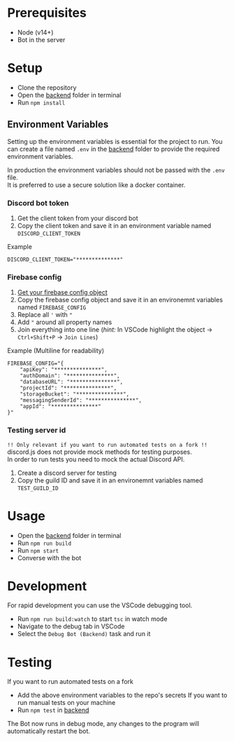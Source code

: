 # Prerequisites
- Node (v14+)
- Bot in the server

# Setup
- Clone the repository
- Open the [backend](backend) folder in terminal
- Run `npm install`

## Environment Variables
Setting up the environment variables is essential for the project to run.
You can create a file named `.env` in the [backend](backend) folder to provide the required environment variables.

In production the environment variables should not be passed with the `.env` file.  
It is preferred to use a secure solution like a docker container.

### Discord bot token
1. Get the client token from your discord bot
2. Copy the client token and save it in an environment variable named `DISCORD_CLIENT_TOKEN`

Example
```env
DISCORD_CLIENT_TOKEN="**************"
```
### Firebase config
1. [Get your firebase config object](https://support.google.com/firebase/answer/7015592)
2. Copy the firebase config object and save it in an environemnt variables named `FIREBASE_CONFIG`
3. Replace all `'` with `"`
4. Add `"` around all property names
5. Join everything into one line (_hint:_ In VSCode highlight the object -> `Ctrl+Shift+P` -> `Join Lines`)

Example (Multiline for readability)
```env
FIREBASE_CONFIG="{
    "apiKey": "***************",
    "authDomain": "***************",
    "databaseURL": "***************",
    "projectId": "***************",
    "storageBucket": "***************",
    "messagingSenderId": "***************",
    "appId": "***************"
}"
```
### Testing server id
`!! Only relevant if you want to run automated tests on a fork !!`
discord.js does not provide mock methods for testing purposes.  
In order to run tests you need to mock the actual Discord API.

1. Create a discord server for testing
2. Copy the guild ID and save it in an environemnt variables named `TEST_GUILD_ID`

# Usage
- Open the [backend](backend) folder in terminal
- Run `npm run build`
- Run `npm start`
- Converse with the bot

# Development
For rapid development you can use the VSCode debugging tool.
- Run `npm run build:watch` to start `tsc` in watch mode
- Navigate to the debug tab in VSCode
- Select the `Debug Bot (Backend)` task and run it

# Testing
If you want to run automated tests on a fork
- Add the above environment variables to the repo's secrets
If you want to run manual tests on your machine
- Run `npm test` in [backend](backend)

The Bot now runs in debug mode, any changes to the program will automatically restart the bot.
